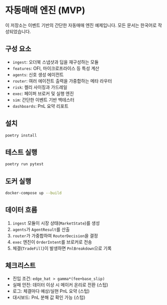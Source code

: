 # 자동매매 엔진 (MVP)

이 저장소는 이벤트 기반의 간단한 자동매매 엔진 예제입니다. 모든 문서는 한국어로 작성되었습니다.

## 구성 요소
- `ingest`: 오더북 스냅샷과 딥을 재구성하는 모듈
- `features`: OFI, 마이크로프라이스 등 특성 계산
- `agents`: 신호 생성 에이전트
- `router`: 여러 에이전트 출력을 가중합하는 메타 라우터
- `risk`: 켈리 사이징과 가드레일
- `exec`: 페이퍼 브로커 및 실행 엔진
- `sim`: 간단한 이벤트 기반 백테스터
- `dashboards`: PnL 요약 리포트

## 설치
```bash
poetry install
```

## 테스트 실행
```bash
poetry run pytest
```

## 도커 실행
```bash
docker-compose up --build
```

## 데이터 흐름
1. `ingest` 모듈이 시장 상태(`MarketState`)를 생성
2. `agents`가 `AgentResult`를 산출
3. `router`가 가중합하여 `RouterDecision`을 결정
4. `exec` 엔진이 `OrderIntent`를 브로커로 전송
5. 체결(`TradeFill`)이 발생하면 `PnlBreakdown`으로 기록

## 체크리스트
- 진입 조건: `edge_hat > gamma*(fee+base_slip)`
- 실패 안전: 데이터 이상 시 메이커 온리로 전환 (스텁)
- 로그: 체결마다 예상/실현 PnL 요약 (스텁)
- 대시보드: PnL 분해 값 확인 가능 (스텁)

